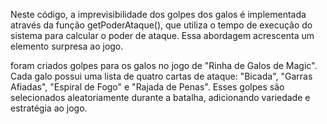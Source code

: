 
Neste código, a imprevisibilidade dos golpes dos galos é implementada através da função getPoderAtaque(), que utiliza o tempo de execução do sistema para calcular o poder de ataque. Essa abordagem acrescenta um elemento surpresa ao jogo.

foram criados golpes para os galos no jogo de "Rinha de Galos de Magic". Cada galo possui uma lista de quatro cartas de ataque: "Bicada", "Garras Afiadas", "Espiral de Fogo" e "Rajada de Penas". Esses golpes são selecionados aleatoriamente durante a batalha, adicionando variedade e estratégia ao jogo. 
